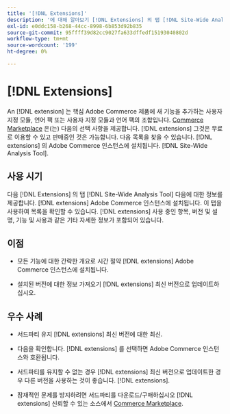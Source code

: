 ```yaml
---
title: '[!DNL Extensions]'
description: '에 대해 알아보기 [!DNL Extensions] 의 탭 [!DNL Site-Wide Analysis Tool]: 사용 시점, 이점 및 모범 사례입니다.'
exl-id: e0ddc158-b268-44cc-8998-6b853d92b835
source-git-commit: 95ffff39d82cc9027fa633dffedf15193040802d
workflow-type: tm+mt
source-wordcount: '199'
ht-degree: 0%

---
```


# [!DNL Extensions]

An [!DNL extension] 는 핵심 Adobe Commerce 제품에 새 기능을 추가하는 사용자 지정 모듈, 언어 팩 또는 사용자 지정 모듈과 언어 팩의 조합입니다. [Commerce Marketplace](https://marketplace.magento.com/extensions.html) 은(는) 다음의 선택 사항을 제공합니다. [!DNL extensions] 그것은 무료로 이용할 수 있고 판매중인 것은 가능합니다. 다음 목록을 찾을 수 있습니다. [!DNL extensions] 의 Adobe Commerce 인스턴스에 설치됩니다. [!DNL Site-Wide Analysis Tool].

## 사용 시기

다음 [!DNL Extensions] 의 탭 [!DNL Site-Wide Analysis Tool] 다음에 대한 정보를 제공합니다. [!DNL extensions] Adobe Commerce 인스턴스에 설치됩니다. 이 탭을 사용하여 목록을 확인할 수 있습니다. [!DNL extensions] 사용 중인 항목, 버전 및 설명, 기능 및 사용과 같은 기타 자세한 정보가 포함되어 있습니다.

## 이점

* 모든 기능에 대한 간략한 개요로 시간 절약 [!DNL extensions] Adobe Commerce 인스턴스에 설치됩니다.

* 설치된 버전에 대한 정보 가져오기 [!DNL extensions] 최신 버전으로 업데이트하십시오.

## 우수 사례

* 서드파티 유지 [!DNL extensions] 최신 버전에 대한 최신.

* 다음을 확인합니다. [!DNL extensions] 를 선택하면 Adobe Commerce 인스턴스와 호환됩니다.

* 서드파티를 유지할 수 없는 경우 [!DNL extensions] 최신 버전으로 업데이트한 경우 다른 버전을 사용하는 것이 좋습니다. [!DNL extensions].

* 잠재적인 문제를 방지하려면 서드파티를 다운로드/구매하십시오 [!DNL extensions] 신뢰할 수 있는 소스에서 [Commerce Marketplace](https://marketplace.magento.com/extensions.html).
